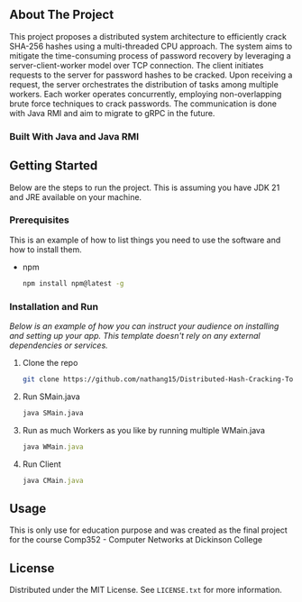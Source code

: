 <!-- ABOUT THE PROJECT -->
## About The Project

This project proposes a distributed system architecture to efficiently crack SHA-256 hashes using a multi-threaded CPU approach. The system aims to mitigate the time-consuming process of password recovery by leveraging a server-client-worker model over TCP connection.
The client initiates requests to the server for password hashes to be cracked. Upon receiving a request, the server orchestrates the distribution of tasks among multiple workers. Each worker operates concurrently, employing non-overlapping brute force techniques to crack passwords.
The communication is done with Java RMI and aim to migrate to gRPC in the future.

### Built With Java and Java RMI

<!-- GETTING STARTED -->
## Getting Started

Below are the steps to run the project. This is assuming you have JDK 21 and JRE available on your machine.

### Prerequisites

This is an example of how to list things you need to use the software and how to install them.
* npm
  ```sh
  npm install npm@latest -g
  ```

### Installation and Run

_Below is an example of how you can instruct your audience on installing and setting up your app. This template doesn't rely on any external dependencies or services._
1. Clone the repo
   ```sh
   git clone https://github.com/nathang15/Distributed-Hash-Cracking-Tool.git
   ```
2. Run SMain.java
   ```sh
   java SMain.java
   ```
3. Run as much Workers as you like by running multiple WMain.java
   ```js
   java WMain.java
   ```
4. Run Client
   ```js
   java CMain.java
   ```
<!-- USAGE EXAMPLES -->
## Usage

This is only use for education purpose and was created as the final project for the course Comp352 - Computer Networks at Dickinson College

<!-- LICENSE -->
## License

Distributed under the MIT License. See `LICENSE.txt` for more information.
